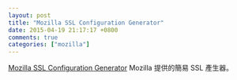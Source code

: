 ```yaml
---
layout: post
title: "Mozilla SSL Configuration Generator"
date: 2015-04-19 21:17:17 +0800
comments: true
categories: ["mozilla"]
---
```


<!-- more -->

[Mozilla SSL Configuration Generator] Mozilla 提供的簡易 SSL 產生器。

[Mozilla SSL Configuration Generator]:https://mozilla.github.io/server-side-tls/ssl-config-generator/